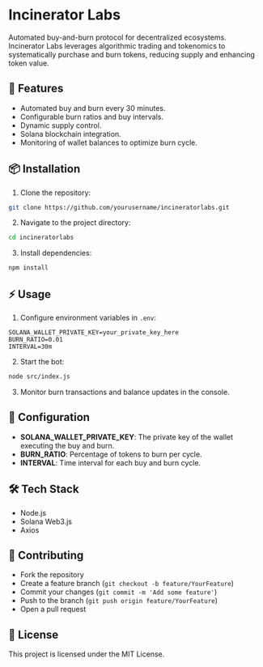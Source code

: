 # Incinerator Labs

Automated buy-and-burn protocol for decentralized ecosystems. Incinerator Labs leverages algorithmic trading and tokenomics to systematically purchase and burn tokens, reducing supply and enhancing token value.

## 🚀 Features
- Automated buy and burn every 30 minutes.
- Configurable burn ratios and buy intervals.
- Dynamic supply control.
- Solana blockchain integration.
- Monitoring of wallet balances to optimize burn cycle.

## 📦 Installation
1. Clone the repository:

```bash
git clone https://github.com/yourusername/incineratorlabs.git
```

2. Navigate to the project directory:

```bash
cd incineratorlabs
```

3. Install dependencies:

```bash
npm install
```

## ⚡ Usage
1. Configure environment variables in `.env`:

```
SOLANA_WALLET_PRIVATE_KEY=your_private_key_here
BURN_RATIO=0.01
INTERVAL=30m
```

2. Start the bot:

```bash
node src/index.js
```

3. Monitor burn transactions and balance updates in the console.

## 🔧 Configuration
- **SOLANA_WALLET_PRIVATE_KEY**: The private key of the wallet executing the buy and burn.
- **BURN_RATIO**: Percentage of tokens to burn per cycle.
- **INTERVAL**: Time interval for each buy and burn cycle.

## 🛠️ Tech Stack
- Node.js
- Solana Web3.js
- Axios

## 🤝 Contributing
- Fork the repository
- Create a feature branch (`git checkout -b feature/YourFeature`)
- Commit your changes (`git commit -m 'Add some feature'`)
- Push to the branch (`git push origin feature/YourFeature`)
- Open a pull request

## 📄 License
This project is licensed under the MIT License.
